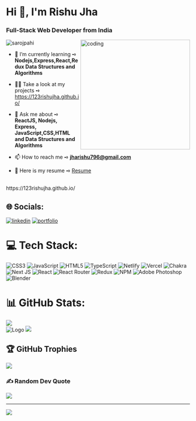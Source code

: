 <h1 align="left">Hi 👋, I'm Rishu Jha</h1>
<h3 align="left">Full-Stack Web Developer from India</h3>
<img align="right" alt="coding" widht="200" height="300" src="https://camo.githubusercontent.com/40165a147c3dcea0fa1db780bb533fc5f98546ccfb9d5d05ddb2f429277f5348/68747470733a2f2f616e616c7974696373696e6469616d61672e636f6d2f77702d636f6e74656e742f75706c6f6164732f323031382f31322f646576656c6f7065722d6472696262626c652e676966">
<p align="left"> <img src="https://komarev.com/ghpvc/?username=123rishujha&label=Profile%20views&color=0e75b6&style=flat" alt="sarojpahi" /> </p>

- 🌱 I’m currently learning ➺ **Nodejs,Express,React,Redux Data Structures and Algorithms**

- 👨‍💻 Take a look at my projects ➺ https://123rishujha.github.io/

- 💬 Ask me about ➺ **ReactJS, Nodejs, Express, JavaScript,CSS,HTML and Data Structures and Algorithms**

- 📫 How to reach me ➺ **jharishu796@gmail.com**
  
- 📝 Here is my resume ➺ [Resume](https://drive.google.com/file/d/1a5DTB0q4dsLUaWrY86tez4KsmygPIvCt/view?usp=sharing)
  
 <br/>
 https://123rishujha.github.io/

## 🌐 Socials:
   [![linkedin](https://img.shields.io/badge/linkedin-0A66C2?style=for-the-badge&logo=linkedin&logoColor=white)](https://linkedin.com/in/rishu-jha)
  [![portfolio](https://img.shields.io/badge/my_portfolio-000?style=for-the-badge&logo=ko-fi&logoColor=white)](https://123rishujha.github.io/)
      
# 💻 Tech Stack:
![CSS3](https://img.shields.io/badge/css3-%231572B6.svg?style=for-the-badge&logo=css3&logoColor=white) ![JavaScript](https://img.shields.io/badge/javascript-%23323330.svg?style=for-the-badge&logo=javascript&logoColor=%23F7DF1E) ![HTML5](https://img.shields.io/badge/html5-%23E34F26.svg?style=for-the-badge&logo=html5&logoColor=white) ![TypeScript](https://img.shields.io/badge/typescript-%23007ACC.svg?style=for-the-badge&logo=typescript&logoColor=white) ![Netlify](https://img.shields.io/badge/netlify-%23000000.svg?style=for-the-badge&logo=netlify&logoColor=#00C7B7) ![Vercel](https://img.shields.io/badge/vercel-%23000000.svg?style=for-the-badge&logo=vercel&logoColor=white) ![Chakra](https://img.shields.io/badge/chakra-%234ED1C5.svg?style=for-the-badge&logo=chakraui&logoColor=white) ![Next JS](https://img.shields.io/badge/Next-black?style=for-the-badge&logo=next.js&logoColor=white) ![React](https://img.shields.io/badge/react-%2320232a.svg?style=for-the-badge&logo=react&logoColor=%2361DAFB) ![React Router](https://img.shields.io/badge/React_Router-CA4245?style=for-the-badge&logo=react-router&logoColor=white) ![Redux](https://img.shields.io/badge/redux-%23593d88.svg?style=for-the-badge&logo=redux&logoColor=white) ![NPM](https://img.shields.io/badge/NPM-%23000000.svg?style=for-the-badge&logo=npm&logoColor=white) ![Adobe Photoshop](https://img.shields.io/badge/adobephotoshop-%2331A8FF.svg?style=for-the-badge&logo=adobephotoshop&logoColor=white) ![Blender](https://img.shields.io/badge/blender-%23F5792A.svg?style=for-the-badge&logo=blender&logoColor=white)
# 📊 GitHub Stats:
![](https://github-readme-stats.vercel.app/api/top-langs/?username=123rishujha&theme=tokyonight&hide_border=false&include_all_commits=true&count_private=true&layout=compact)<br/>
![Logo](https://github-readme-stats.vercel.app/api?username=123rishujha&theme=tokyonight&hide_border=false&include_all_commits=true&count_private=true)
![](https://github-readme-streak-stats.herokuapp.com/?user=123rishujha&theme=tokyonight&hide_border=false)


## 🏆 GitHub Trophies
![](https://github-profile-trophy.vercel.app/?username=123rishujha&theme=radical&no-frame=false&no-bg=false&margin-w=4)

### ✍️ Random Dev Quote
![](https://quotes-github-readme.vercel.app/api?type=horizontal&theme=radical)



---
[![](https://visitcount.itsvg.in/api?id=123rishujha&icon=0&color=0)](https://visitcount.itsvg.in)

<!-- Proudly created with GPRM ( https://gprm.itsvg.in ) -->

